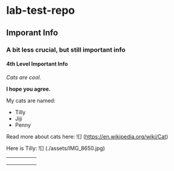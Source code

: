 # lab-test-repo

## Imporant Info

### A bit less crucial, but still important info

#### 4th Level Important Info

*Cats are cool.*

**I hope you agree.**

My cats are named:
- Tilly
- Jiji
- Penny 

Read more about cats here:
![] (https://en.wikipedia.org/wiki/Cat)

Here is Tilly:
![] (./assets/IMG_8650.jpg)

|   |   |   |   |   |
|---|---|---|---|---|
|   |   |   |   |   |
|   |   |   |   |   |
|   |   |   |   |   |

